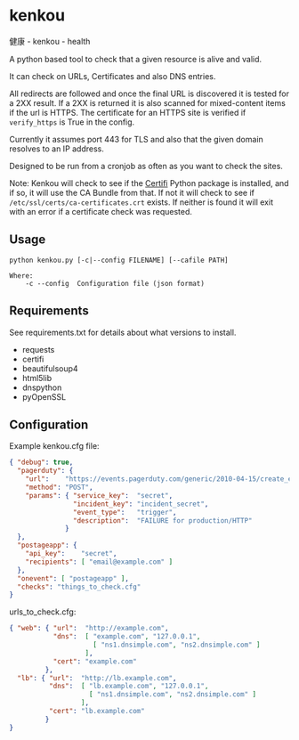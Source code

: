 kenkou
======
健康 - kenkou - health

A python based tool to check that a given resource is alive and valid.

It can check on URLs, Certificates and also DNS entries.

All redirects are followed and once the final URL is discovered it is tested for a 2XX result. If a 2XX is returned it is also scanned for mixed-content items if the url is HTTPS. The certificate for an HTTPS site is verified if ```verify_https``` is True in the config.

Currently it assumes port 443 for TLS and also that the given domain resolves to an IP address.

Designed to be run from a cronjob as often as you want to check the sites.

Note: Kenkou will check to see if the [Certifi](https://certifi.io/en/latest/) Python package is installed, and if so, it will use the CA Bundle from that. If not it will check to see if ```/etc/ssl/certs/ca-certificates.crt``` exists. If neither is found it will exit with an error if a certificate check was requested.

Usage
-----

```
python kenkou.py [-c|--config FILENAME] [--cafile PATH]

Where:
    -c --config  Configuration file (json format)
```

Requirements
------------
See requirements.txt for details about what versions to install.
* requests
* certifi
* beautifulsoup4
* html5lib
* dnspython
* pyOpenSSL

Configuration
-------------
Example kenkou.cfg file:

```json
{ "debug": true,
  "pagerduty": {
    "url":    "https://events.pagerduty.com/generic/2010-04-15/create_event.json",
    "method": "POST",
    "params": { "service_key":  "secret",
                "incident_key": "incident_secret",
                "event_type":   "trigger",
                "description":  "FAILURE for production/HTTP"
              }
  },
  "postageapp": {
    "api_key":    "secret",
    "recipients": [ "email@example.com" ]
  },
  "onevent": [ "postageapp" ],
  "checks": "things_to_check.cfg"
}
```

urls_to_check.cfg:

```json
{ "web": { "url":  "http://example.com",
           "dns":  [ "example.com", "127.0.0.1", 
                     [ "ns1.dnsimple.com", "ns2.dnsimple.com" ]
                   ],
           "cert": "example.com"
         },
  "lb": { "url":  "http://lb.example.com",
          "dns":  [ "lb.example.com", "127.0.0.1", 
                    [ "ns1.dnsimple.com", "ns2.dnsimple.com" ]
                  ],
          "cert": "lb.example.com"
         }
}
```
